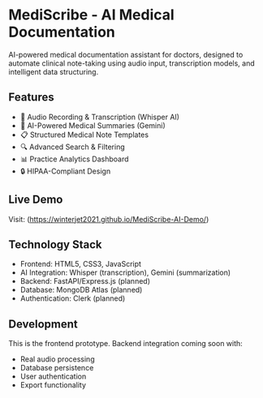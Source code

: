 # MediScribe - AI Medical Documentation

AI-powered medical documentation assistant for doctors, designed to automate clinical note-taking using audio input, transcription models, and intelligent data structuring.

## Features

- 🎤 Audio Recording & Transcription (Whisper AI)
- 🤖 AI-Powered Medical Summaries (Gemini)
- 📋 Structured Medical Note Templates
- 🔍 Advanced Search & Filtering
- 📊 Practice Analytics Dashboard
- 🔒 HIPAA-Compliant Design

## Live Demo

Visit: (https://winterjet2021.github.io/MediScribe-AI-Demo/)

## Technology Stack

- Frontend: HTML5, CSS3, JavaScript
- AI Integration: Whisper (transcription), Gemini (summarization)
- Backend: FastAPI/Express.js (planned)
- Database: MongoDB Atlas (planned)
- Authentication: Clerk (planned)

## Development

This is the frontend prototype. Backend integration coming soon with:
- Real audio processing
- Database persistence
- User authentication
- Export functionality
